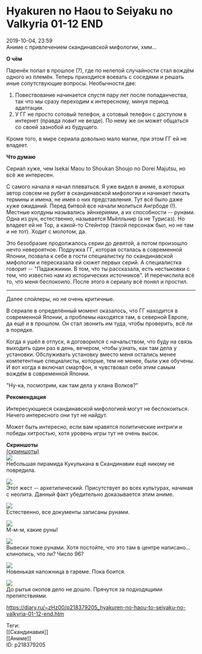Hyakuren no Haou to Seiyaku no Valkyria 01-12 END
==================================================

   
 2019-10-04, 23:59   
  Аниме с привлечением скандинавской мифологии, хмм...   
   
  **О чём**    
   
 Паренёк попал в прошлое (?), где по нелепой случайности стал вождём одного из племён. Теперь приходится воевать с соседями и решать иные сопутствующие вопросы. Необычности две:   
 1. Повествование начинается спустя пару лет после попаданчества, так что мы сразу переходим к интересному, минуя период адаптации.   
 2. У ГГ не просто сотовый телефон, а сотовый телефон с доступом в интернет (правда ловит не везде). По нему же он может общаться со своей зазнобой из будущего.   
   
 Кроме того, в мире сериала довольно мало магии, при этом ГГ ей не владеет.   
   
  **Что думаю**    
   
 Сериал хуже, чем Isekai Maou to Shoukan Shoujo no Dorei Majutsu, но всё же интересен.   
   
 С самого начала я начал плеваться. Я уже видел в аниме, в которых автор совсем не рубит в скандинавской мифологии и начинает пихать термины и имена, не имея о них представления. Тут всё было даже хуже ожиданий. Перед битвой все начали молиться Ангрбоде (!). Местные колдуны назывались эйнхериями, а их способности -- рунами. Одна из рун, естественно, называется Мьёлльнир (а не Турисаз). Но владеет ей не Тор, а какой-то Стейнтор (такой персонаж был, но не там и не тот). Ходит с молотом, да.   
   
 Это безобразие продолжалось серии до девятой, а потом произошло нечто невероятное. Подружка ГГ, которая осталась в современной Японии, позвала к себе в гости специалистку по скандинавской мифологии и пересказала ей сюжет первых серий. А специалистка говорит -- "Падажжииии. В том, что ты рассказала, есть нестыковки с тем, что известно нам из исторических источников". И перечислила всё то, что меня беспокоило. После этого я сериалу всё понял и простил.   
   
 * * *   
   
 Далее спойлеры, но не очень критичные.   
   
 В сериале в определённый момент оказалось, что ГГ находится в современной Японии, а проблемы находятся там, в северной Европе, да ещё и в прошлом. Он стал звонить им туда, чтобы проверить, всё ли в порядке.   
   
 Когда я ушёл в отпуск, я договорился с начальством, что буду на связь выходить один раз в день, вечером, чтобы узнать, как там дела у установки. Обслуживать установку вместо меня остались менее компетентные специалисты, которые, тем не менее, были уже обучены. И вот когда я включал смартфон, я чувствовал себя этим самым вождём в современной Японии.   
   
 "Ну-ка, посмотрим, как там дела у клана Волков?"   
   
  **Рекомендация**    
   
 Интересующиеся скандинавской мифологией могут не беспокоиться. Ничего интересного они тут не найдут.   
   
 Может быть интересно, если вам нравятся политические интриги и победы хитростью, хотя уровень игры тут не очень высок.   
   
  **Скриншоты**    
  [(скриншоты)](https://zHz00.diary.ru/p218379205.htm?index=1#linkmore218379205m1)       
  [![](https://i.imgur.com/Iheq03jl.jpg)](https://i.imgur.com/Iheq03j.jpg)    
 Небольшая пирамида Кукулькана в Скандинавии ещё никому не повредила.   
   
  [![](https://i.imgur.com/zKNII9ll.jpg)](https://i.imgur.com/zKNII9l.jpg)    
 Этот жест -- архетипический. Присутствует во всех культурах, начиная с неолита. Данный факт убедительно доказывается этим аниме.   
   
  [![](https://i.imgur.com/Fd5Sq3xl.jpg)](https://i.imgur.com/Fd5Sq3x.jpg)    
 Естественно, все документы записаны рунами.   
   
  [![](https://i.imgur.com/JHNn3Fol.jpg)](https://i.imgur.com/JHNn3Fo.jpg)    
 М-м-м, какие руны!   
   
  [![](https://i.imgur.com/gQIy6tnl.jpg)](https://i.imgur.com/gQIy6tn.jpg)    
 Вывески тоже рунами. Хотя постойте, что это там в центре написано... клинопись, что ли? Число 96?   
   
  [![](https://i.imgur.com/W9NKXAdl.jpg)](https://i.imgur.com/W9NKXAd.jpg)    
 Новенькая наложница в гареме. Пока боится.   
   
  [![](https://i.imgur.com/2yxEaTkl.jpg)](https://i.imgur.com/2yxEaTk.jpg)    
 До рытья окопов дело не дошло. Прячутся за подходящими препятствиями.      
    
 <https://diary.ru/~zHz00/p218379205_hyakuren-no-haou-to-seiyaku-no-valkyria-01-12-end.htm>   
   
 Теги:   
 [[Скандинавия]]   
 [[Аниме]]   
 ID: p218379205